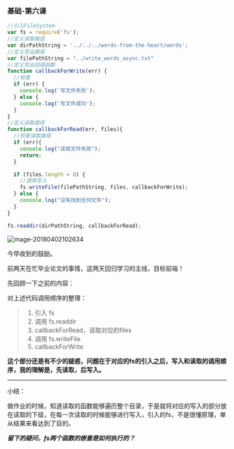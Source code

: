 ### 基础-第六课

```Javascript
//引入FileSystem
var fs = require('fs');
//定义读取路径
var dirPathString = '../../../words-from-the-heart/words';
//定义写出路径
var filePathString = "../write_words_async.txt"
//定义写出回调函数
function callbackForWrite(err) {
  //检查
  if (err) {
    console.log('写文件失败');
  } else {
    console.log('写文件成功');
  }
}
//定义读取路径
function callbackForRead(err, files){
  //检查读取路径
  if (err){
    console.log("读取文件失败");
    return;
  }

  if (files.length > 0) {
    //调用写入
    fs.writeFile(filePathString, files, callbackForWrite);
  } else {
    console.log("没有找到任何文件");
  }
}

fs.readdir(dirPathString, callbackForRead);
```

![mage-20180402102634](../../../var/folders/qx/m6xj9x1s02lbxjht9c3ljd500000gn/T/abnerworks.Typora/image-201804021026344.png)

今早收到的鼓励。

前两天在忙毕业论文的事情，这两天回归学习的主线，目标前端！

先回顾一下之前的内容：

对上述代码调用顺序的整理：

> 1. 引入 fs
> 2. 调用 fs.readdir
> 3. callbackForRead，读取对应的files
> 4. 调用 fs.writeFile
> 5. callbackForWrite

**这个部分还是有不少的疑惑，问题在于对应的fs的引入之后，写入和读取的调用顺序，我的理解是，先读取，后写入。**

------

小结：

做作业的时候，知道读取的函数能够遍历整个目录，于是就将对应的写入的部分放在读取的下级，在每一次读取的时候能够进行写入，引入的fs，不是很懂原理，单从结果来看达到了目的。

***留下的疑问，fs两个函数的嵌套是如何执行的？***
